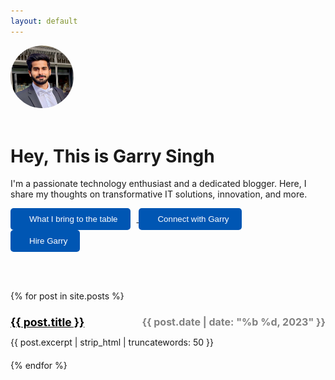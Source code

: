 ```yaml
---
layout: default
---
```

<style>
/* Rounded and responsive profile image */
.profile-image {
  border-radius: 100%; /* Makes the image rounded */
  max-width: 20%;    /* Ensures the image is responsive and scales with its container */
  height: auto;       /* Automatically adjusts the image's height while maintaining the aspect ratio */
}
/* Apply font styles and make text bold */
.intro h1 {
  font-weight: bold;
}

/* Indent date to the right */
.blog-posts h2 {
  display: flex;
  justify-content: space-between;
  font-size: 1rem; /* Adjust the size as needed */
  color: grey; /* Set the title color to black */
}
/* Indent date to the right */
.blog-posts h2 a{
  display: flex;
  text-decoration: underline;
  justify-content: space-between;
  font-size: 1.1rem; /* Adjust the size as needed */
  color: black; /* Set the title color to black */
}
.button {
    display: inline-block;
    padding: 10px 20px;
    background-color: #0056b3;
    color: #fff;
    border: none;
    border-radius: 5px;
    cursor: pointer;
    margin-right: 10px;
    transition: background-color 0.3s; /* Add transition for smooth color change */
  }

  .button:hover {
    background-color: #007bff; /* Change color on hover */
  }

  .icon {
    margin-right: 10px;
    color: #fff; /* Set the icon color to white */
  }
  .blog-posts li{
	margin-bottom: 20px;
  }
</style>
<link rel="stylesheet" href="https://cdnjs.cloudflare.com/ajax/libs/font-awesome/5.15.3/css/all.min.css">
<div class="intro">
  <img class="img-responsive profile-image" src="/assets/images/logo.jpg" alt="Your Picture">
  <br><br>
  <h1>Hey, This is Garry Singh</h1>
  <p>
    I'm a passionate technology enthusiast and a dedicated blogger. Here, I share my thoughts on transformative IT solutions, innovation, and more.
  </p>
</div>
<div>
    <a href="/about"> <!-- Updated the link to point to the About page -->
      <button class="button">
        <i class="fas fa-cogs icon"></i> <!-- Icon for "What I bring to the table" -->
        What I bring to the table
      </button>
    </a>
    <a href="https://www.linkedin.com/in/singhgarry/">
      <button class="button">
        <i class="fab fa-linkedin-in icon"></i> <!-- Icon for "Connect with Garry" -->
        Connect with Garry
      </button>
    </a>
	<a href="mailto:garry.singh@intelsoft.ca?subject=Hiring%20Inquiry:%20Garry%20Singh%20Blog">
      <button class="button">
        <i class="fas fa-envelope icon"></i> <!-- Icon for "Hire Garry" -->
        Hire Garry
      </button>
    </a>
  </div>
  
  <br><br>

<div class="blog-posts">
  <ul style="list-style: none; padding-left: 0;margin-left:0;"> <!-- Remove list-style bullets -->
    {% for post in site.posts %}
      <li>
        <!--<img class="img-responsive" src="/assets/images/{{ post.name | remove: '.markdown' }}.jpg" alt="Image Description">-->
        <h2><a href="{{ post.url }}">{{ post.title }}</a> {{ post.date | date: "%b %d, 2023" }}</h2> <!-- Add post date -->
        {{ post.excerpt | strip_html | truncatewords: 50 }} <!-- Shorten excerpt to 20 words -->
      </li>
    {% endfor %}
  </ul>
</div>
